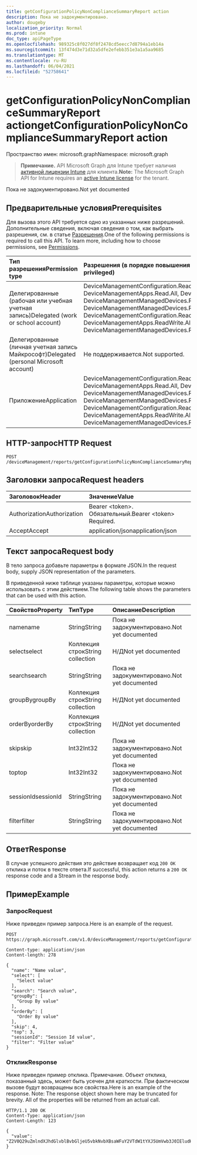 ```yaml
---
title: getConfigurationPolicyNonComplianceSummaryReport action
description: Пока не задокументировано.
author: dougeby
localization_priority: Normal
ms.prod: intune
doc_type: apiPageType
ms.openlocfilehash: 989325c8f027df8f2478cd5eecc7d8794a1eb14a
ms.sourcegitcommit: 13f474d3e71d32a5dfe2efebb351e3a1a5aa9685
ms.translationtype: MT
ms.contentlocale: ru-RU
ms.lasthandoff: 06/04/2021
ms.locfileid: "52758641"
---
```

# <a name="getconfigurationpolicynoncompliancesummaryreport-action"></a><span data-ttu-id="ac776-103">getConfigurationPolicyNonComplianceSummaryReport action</span><span class="sxs-lookup"><span data-stu-id="ac776-103">getConfigurationPolicyNonComplianceSummaryReport action</span></span>

<span data-ttu-id="ac776-104">Пространство имен: microsoft.graph</span><span class="sxs-lookup"><span data-stu-id="ac776-104">Namespace: microsoft.graph</span></span>

> <span data-ttu-id="ac776-105">**Примечание.** API Microsoft Graph для Intune требует наличия [активной лицензии Intune](https://go.microsoft.com/fwlink/?linkid=839381) для клиента.</span><span class="sxs-lookup"><span data-stu-id="ac776-105">**Note:** The Microsoft Graph API for Intune requires an [active Intune license](https://go.microsoft.com/fwlink/?linkid=839381) for the tenant.</span></span>

<span data-ttu-id="ac776-106">Пока не задокументировано.</span><span class="sxs-lookup"><span data-stu-id="ac776-106">Not yet documented</span></span>

## <a name="prerequisites"></a><span data-ttu-id="ac776-107">Предварительные условия</span><span class="sxs-lookup"><span data-stu-id="ac776-107">Prerequisites</span></span>
<span data-ttu-id="ac776-p101">Для вызова этого API требуется одно из указанных ниже разрешений. Дополнительные сведения, включая сведения о том, как выбрать разрешения, см. в статье [Разрешения](/graph/permissions-reference).</span><span class="sxs-lookup"><span data-stu-id="ac776-p101">One of the following permissions is required to call this API. To learn more, including how to choose permissions, see [Permissions](/graph/permissions-reference).</span></span>

|<span data-ttu-id="ac776-110">Тип разрешения</span><span class="sxs-lookup"><span data-stu-id="ac776-110">Permission type</span></span>|<span data-ttu-id="ac776-111">Разрешения (в порядке повышения привилегий)</span><span class="sxs-lookup"><span data-stu-id="ac776-111">Permissions (from least to most privileged)</span></span>|
|:---|:---|
|<span data-ttu-id="ac776-112">Делегированные (рабочая или учебная учетная запись)</span><span class="sxs-lookup"><span data-stu-id="ac776-112">Delegated (work or school account)</span></span>|<span data-ttu-id="ac776-113">DeviceManagementConfiguration.Read.All, DeviceManagementConfiguration.ReadWrite.All, DeviceManagementApps.Read.All, DeviceManagementApps.ReadWrite.All, DeviceManagementManagedDevices.Read.All, DeviceManagementManagedDevices.ReadWrite.All</span><span class="sxs-lookup"><span data-stu-id="ac776-113">DeviceManagementConfiguration.Read.All, DeviceManagementConfiguration.ReadWrite.All, DeviceManagementApps.Read.All, DeviceManagementApps.ReadWrite.All, DeviceManagementManagedDevices.Read.All, DeviceManagementManagedDevices.ReadWrite.All</span></span>|
|<span data-ttu-id="ac776-114">Делегированные (личная учетная запись Майкрософт)</span><span class="sxs-lookup"><span data-stu-id="ac776-114">Delegated (personal Microsoft account)</span></span>|<span data-ttu-id="ac776-115">Не поддерживается.</span><span class="sxs-lookup"><span data-stu-id="ac776-115">Not supported.</span></span>|
|<span data-ttu-id="ac776-116">Приложение</span><span class="sxs-lookup"><span data-stu-id="ac776-116">Application</span></span>|<span data-ttu-id="ac776-117">DeviceManagementConfiguration.Read.All, DeviceManagementConfiguration.ReadWrite.All, DeviceManagementApps.Read.All, DeviceManagementApps.ReadWrite.All, DeviceManagementManagedDevices.Read.All, DeviceManagementManagedDevices.ReadWrite.All</span><span class="sxs-lookup"><span data-stu-id="ac776-117">DeviceManagementConfiguration.Read.All, DeviceManagementConfiguration.ReadWrite.All, DeviceManagementApps.Read.All, DeviceManagementApps.ReadWrite.All, DeviceManagementManagedDevices.Read.All, DeviceManagementManagedDevices.ReadWrite.All</span></span>|

## <a name="http-request"></a><span data-ttu-id="ac776-118">HTTP-запрос</span><span class="sxs-lookup"><span data-stu-id="ac776-118">HTTP Request</span></span>
<!-- {
  "blockType": "ignored"
}
-->
``` http
POST /deviceManagement/reports/getConfigurationPolicyNonComplianceSummaryReport
```

## <a name="request-headers"></a><span data-ttu-id="ac776-119">Заголовки запроса</span><span class="sxs-lookup"><span data-stu-id="ac776-119">Request headers</span></span>
|<span data-ttu-id="ac776-120">Заголовок</span><span class="sxs-lookup"><span data-stu-id="ac776-120">Header</span></span>|<span data-ttu-id="ac776-121">Значение</span><span class="sxs-lookup"><span data-stu-id="ac776-121">Value</span></span>|
|:---|:---|
|<span data-ttu-id="ac776-122">Authorization</span><span class="sxs-lookup"><span data-stu-id="ac776-122">Authorization</span></span>|<span data-ttu-id="ac776-123">Bearer &lt;token&gt;. Обязательный.</span><span class="sxs-lookup"><span data-stu-id="ac776-123">Bearer &lt;token&gt; Required.</span></span>|
|<span data-ttu-id="ac776-124">Accept</span><span class="sxs-lookup"><span data-stu-id="ac776-124">Accept</span></span>|<span data-ttu-id="ac776-125">application/json</span><span class="sxs-lookup"><span data-stu-id="ac776-125">application/json</span></span>|

## <a name="request-body"></a><span data-ttu-id="ac776-126">Текст запроса</span><span class="sxs-lookup"><span data-stu-id="ac776-126">Request body</span></span>
<span data-ttu-id="ac776-127">В тело запроса добавьте параметры в формате JSON.</span><span class="sxs-lookup"><span data-stu-id="ac776-127">In the request body, supply JSON representation of the parameters.</span></span>

<span data-ttu-id="ac776-128">В приведенной ниже таблице указаны параметры, которые можно использовать с этим действием.</span><span class="sxs-lookup"><span data-stu-id="ac776-128">The following table shows the parameters that can be used with this action.</span></span>

|<span data-ttu-id="ac776-129">Свойство</span><span class="sxs-lookup"><span data-stu-id="ac776-129">Property</span></span>|<span data-ttu-id="ac776-130">Тип</span><span class="sxs-lookup"><span data-stu-id="ac776-130">Type</span></span>|<span data-ttu-id="ac776-131">Описание</span><span class="sxs-lookup"><span data-stu-id="ac776-131">Description</span></span>|
|:---|:---|:---|
|<span data-ttu-id="ac776-132">name</span><span class="sxs-lookup"><span data-stu-id="ac776-132">name</span></span>|<span data-ttu-id="ac776-133">String</span><span class="sxs-lookup"><span data-stu-id="ac776-133">String</span></span>|<span data-ttu-id="ac776-134">Пока не задокументировано.</span><span class="sxs-lookup"><span data-stu-id="ac776-134">Not yet documented</span></span>|
|<span data-ttu-id="ac776-135">select</span><span class="sxs-lookup"><span data-stu-id="ac776-135">select</span></span>|<span data-ttu-id="ac776-136">Коллекция строк</span><span class="sxs-lookup"><span data-stu-id="ac776-136">String collection</span></span>|<span data-ttu-id="ac776-137">Н/Д</span><span class="sxs-lookup"><span data-stu-id="ac776-137">Not yet documented</span></span>|
|<span data-ttu-id="ac776-138">search</span><span class="sxs-lookup"><span data-stu-id="ac776-138">search</span></span>|<span data-ttu-id="ac776-139">String</span><span class="sxs-lookup"><span data-stu-id="ac776-139">String</span></span>|<span data-ttu-id="ac776-140">Пока не задокументировано.</span><span class="sxs-lookup"><span data-stu-id="ac776-140">Not yet documented</span></span>|
|<span data-ttu-id="ac776-141">groupBy</span><span class="sxs-lookup"><span data-stu-id="ac776-141">groupBy</span></span>|<span data-ttu-id="ac776-142">Коллекция строк</span><span class="sxs-lookup"><span data-stu-id="ac776-142">String collection</span></span>|<span data-ttu-id="ac776-143">Н/Д</span><span class="sxs-lookup"><span data-stu-id="ac776-143">Not yet documented</span></span>|
|<span data-ttu-id="ac776-144">orderBy</span><span class="sxs-lookup"><span data-stu-id="ac776-144">orderBy</span></span>|<span data-ttu-id="ac776-145">Коллекция строк</span><span class="sxs-lookup"><span data-stu-id="ac776-145">String collection</span></span>|<span data-ttu-id="ac776-146">Н/Д</span><span class="sxs-lookup"><span data-stu-id="ac776-146">Not yet documented</span></span>|
|<span data-ttu-id="ac776-147">skip</span><span class="sxs-lookup"><span data-stu-id="ac776-147">skip</span></span>|<span data-ttu-id="ac776-148">Int32</span><span class="sxs-lookup"><span data-stu-id="ac776-148">Int32</span></span>|<span data-ttu-id="ac776-149">Пока не задокументировано.</span><span class="sxs-lookup"><span data-stu-id="ac776-149">Not yet documented</span></span>|
|<span data-ttu-id="ac776-150">top</span><span class="sxs-lookup"><span data-stu-id="ac776-150">top</span></span>|<span data-ttu-id="ac776-151">Int32</span><span class="sxs-lookup"><span data-stu-id="ac776-151">Int32</span></span>|<span data-ttu-id="ac776-152">Пока не задокументировано.</span><span class="sxs-lookup"><span data-stu-id="ac776-152">Not yet documented</span></span>|
|<span data-ttu-id="ac776-153">sessionId</span><span class="sxs-lookup"><span data-stu-id="ac776-153">sessionId</span></span>|<span data-ttu-id="ac776-154">String</span><span class="sxs-lookup"><span data-stu-id="ac776-154">String</span></span>|<span data-ttu-id="ac776-155">Пока не задокументировано.</span><span class="sxs-lookup"><span data-stu-id="ac776-155">Not yet documented</span></span>|
|<span data-ttu-id="ac776-156">filter</span><span class="sxs-lookup"><span data-stu-id="ac776-156">filter</span></span>|<span data-ttu-id="ac776-157">String</span><span class="sxs-lookup"><span data-stu-id="ac776-157">String</span></span>|<span data-ttu-id="ac776-158">Пока не задокументировано.</span><span class="sxs-lookup"><span data-stu-id="ac776-158">Not yet documented</span></span>|



## <a name="response"></a><span data-ttu-id="ac776-159">Ответ</span><span class="sxs-lookup"><span data-stu-id="ac776-159">Response</span></span>
<span data-ttu-id="ac776-160">В случае успешного действия это действие возвращает код `200 OK` отклика и поток в тексте ответа.</span><span class="sxs-lookup"><span data-stu-id="ac776-160">If successful, this action returns a `200 OK` response code and a Stream in the response body.</span></span>

## <a name="example"></a><span data-ttu-id="ac776-161">Пример</span><span class="sxs-lookup"><span data-stu-id="ac776-161">Example</span></span>

### <a name="request"></a><span data-ttu-id="ac776-162">Запрос</span><span class="sxs-lookup"><span data-stu-id="ac776-162">Request</span></span>
<span data-ttu-id="ac776-163">Ниже приведен пример запроса.</span><span class="sxs-lookup"><span data-stu-id="ac776-163">Here is an example of the request.</span></span>
``` http
POST https://graph.microsoft.com/v1.0/deviceManagement/reports/getConfigurationPolicyNonComplianceSummaryReport

Content-type: application/json
Content-length: 278

{
  "name": "Name value",
  "select": [
    "Select value"
  ],
  "search": "Search value",
  "groupBy": [
    "Group By value"
  ],
  "orderBy": [
    "Order By value"
  ],
  "skip": 4,
  "top": 3,
  "sessionId": "Session Id value",
  "filter": "Filter value"
}
```

### <a name="response"></a><span data-ttu-id="ac776-164">Отклик</span><span class="sxs-lookup"><span data-stu-id="ac776-164">Response</span></span>
<span data-ttu-id="ac776-p102">Ниже приведен пример отклика. Примечание. Объект отклика, показанный здесь, может быть усечен для краткости. При фактическом вызове будут возвращены все свойства.</span><span class="sxs-lookup"><span data-stu-id="ac776-p102">Here is an example of the response. Note: The response object shown here may be truncated for brevity. All of the properties will be returned from an actual call.</span></span>
``` http
HTTP/1.1 200 OK
Content-Type: application/json
Content-Length: 123

{
  "value": "Z2V0Q29uZmlndXJhdGlvblBvbGljeU5vbkNvbXBsaWFuY2VTdW1tYXJ5UmVwb3J0IEludHVuZSBEb2MgU2FtcGxlIC0xNjM2NzI4OTg4"
}
```




